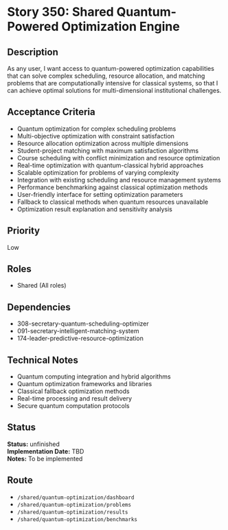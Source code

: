 # Story 350: Shared Quantum-Powered Optimization Engine

## Description
As any user, I want access to quantum-powered optimization capabilities that can solve complex scheduling, resource allocation, and matching problems that are computationally intensive for classical systems, so that I can achieve optimal solutions for multi-dimensional institutional challenges.

## Acceptance Criteria
- Quantum optimization for complex scheduling problems
- Multi-objective optimization with constraint satisfaction
- Resource allocation optimization across multiple dimensions
- Student-project matching with maximum satisfaction algorithms
- Course scheduling with conflict minimization and resource optimization
- Real-time optimization with quantum-classical hybrid approaches
- Scalable optimization for problems of varying complexity
- Integration with existing scheduling and resource management systems
- Performance benchmarking against classical optimization methods
- User-friendly interface for setting optimization parameters
- Fallback to classical methods when quantum resources unavailable
- Optimization result explanation and sensitivity analysis

## Priority
Low

## Roles
- Shared (All roles)

## Dependencies
- 308-secretary-quantum-scheduling-optimizer
- 091-secretary-intelligent-matching-system
- 174-leader-predictive-resource-optimization

## Technical Notes
- Quantum computing integration and hybrid algorithms
- Quantum optimization frameworks and libraries
- Classical fallback optimization methods
- Real-time processing and result delivery
- Secure quantum computation protocols


## Status
**Status:** unfinished  
**Implementation Date:** TBD  
**Notes:** To be implemented
## Route
- `/shared/quantum-optimization/dashboard`
- `/shared/quantum-optimization/problems`
- `/shared/quantum-optimization/results`
- `/shared/quantum-optimization/benchmarks`